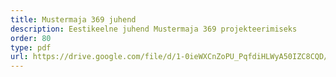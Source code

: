 ```yaml
---
title: Mustermaja 369 juhend
description: Eestikeelne juhend Mustermaja 369 projekteerimiseks
order: 80
type: pdf
url: https://drive.google.com/file/d/1-0ieWXCnZoPU_PqfdiHLWyA50IZC8CQD/view?usp=sharing
---
```

